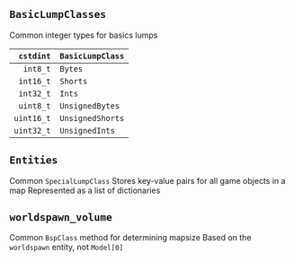## `BasicLumpClasses`
Common integer types for basics lumps

| `cstdint`  | `BasicLumpClass` |
| ---------: | :--------------- |
| `int8_t`   | `Bytes`          |
| `int16_t`  | `Shorts`         |
| `int32_t`  | `Ints`           |
| `uint8_t`  | `UnsignedBytes`  |
| `uint16_t` | `UnsignedShorts` |
| `uint32_t` | `UnsignedInts`   |


## `Entities`
Common `SpecialLumpClass`
Stores key-value pairs for all game objects in a map
Represented as a list of dictionaries


## `worldspawn_volume`
Common `BspClass` method for determining mapsize
Based on the `worldspawn` entity, not `Model[0]`
